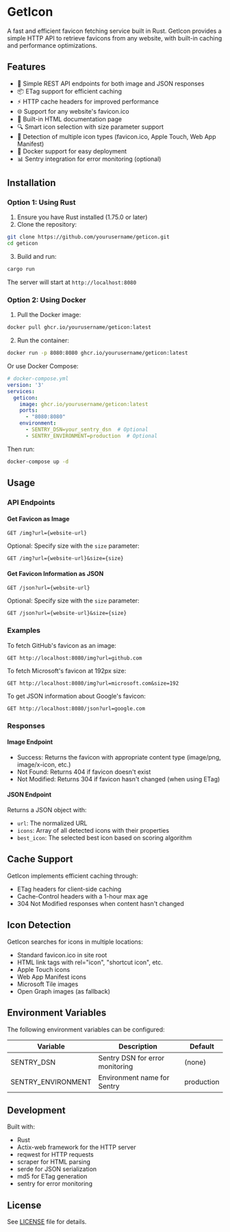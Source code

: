 # GetIcon

A fast and efficient favicon fetching service built in Rust. GetIcon provides a simple HTTP API to retrieve favicons from any website, with built-in caching and performance optimizations.

## Features

- 🚀 Simple REST API endpoints for both image and JSON responses
- 📦 ETag support for efficient caching
- ⚡ HTTP cache headers for improved performance
- 🌐 Support for any website's favicon.ico
- 📄 Built-in HTML documentation page
- 🔍 Smart icon selection with size parameter support
- 📱 Detection of multiple icon types (favicon.ico, Apple Touch, Web App Manifest)
- 🔄 Docker support for easy deployment
- 📊 Sentry integration for error monitoring (optional)

## Installation

### Option 1: Using Rust

1. Ensure you have Rust installed (1.75.0 or later)
2. Clone the repository:
```bash
git clone https://github.com/yourusername/geticon.git
cd geticon
```
3. Build and run:
```bash
cargo run
```

The server will start at `http://localhost:8080`

### Option 2: Using Docker

1. Pull the Docker image:
```bash
docker pull ghcr.io/yourusername/geticon:latest
```

2. Run the container:
```bash
docker run -p 8080:8080 ghcr.io/yourusername/geticon:latest
```

Or use Docker Compose:

```yaml
# docker-compose.yml
version: '3'
services:
  geticon:
    image: ghcr.io/yourusername/geticon:latest
    ports:
      - "8080:8080"
    environment:
      - SENTRY_DSN=your_sentry_dsn  # Optional
      - SENTRY_ENVIRONMENT=production  # Optional
```

Then run:
```bash
docker-compose up -d
```

## Usage

### API Endpoints

#### Get Favicon as Image

```
GET /img?url={website-url}
```

Optional: Specify size with the `size` parameter:
```
GET /img?url={website-url}&size={size}
```

#### Get Favicon Information as JSON

```
GET /json?url={website-url}
```

Optional: Specify size with the `size` parameter:
```
GET /json?url={website-url}&size={size}
```

### Examples

To fetch GitHub's favicon as an image:
```
GET http://localhost:8080/img?url=github.com
```

To fetch Microsoft's favicon at 192px size:
```
GET http://localhost:8080/img?url=microsoft.com&size=192
```

To get JSON information about Google's favicon:
```
GET http://localhost:8080/json?url=google.com
```

### Responses

#### Image Endpoint
- Success: Returns the favicon with appropriate content type (image/png, image/x-icon, etc.)
- Not Found: Returns 404 if favicon doesn't exist
- Not Modified: Returns 304 if favicon hasn't changed (when using ETag)

#### JSON Endpoint
Returns a JSON object with:
- `url`: The normalized URL
- `icons`: Array of all detected icons with their properties
- `best_icon`: The selected best icon based on scoring algorithm

## Cache Support

GetIcon implements efficient caching through:
- ETag headers for client-side caching
- Cache-Control headers with a 1-hour max age
- 304 Not Modified responses when content hasn't changed

## Icon Detection

GetIcon searches for icons in multiple locations:
- Standard favicon.ico in site root
- HTML link tags with rel="icon", "shortcut icon", etc.
- Apple Touch icons
- Web App Manifest icons
- Microsoft Tile images
- Open Graph images (as fallback)

## Environment Variables

The following environment variables can be configured:

| Variable | Description | Default |
|----------|-------------|---------|
| SENTRY_DSN | Sentry DSN for error monitoring | (none) |
| SENTRY_ENVIRONMENT | Environment name for Sentry | production |

## Development

Built with:
- Rust
- Actix-web framework for the HTTP server
- reqwest for HTTP requests
- scraper for HTML parsing
- serde for JSON serialization
- md5 for ETag generation
- sentry for error monitoring

## License

See [LICENSE](LICENSE) file for details.
